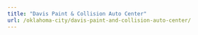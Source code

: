 ```yaml
---
title: "Davis Paint & Collision Auto Center"
url: /oklahoma-city/davis-paint-and-collision-auto-center/
---
```

